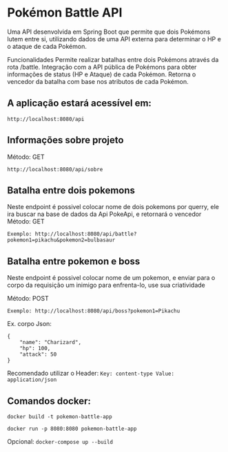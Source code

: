<h1>Pokémon Battle API</h1>


Uma API desenvolvida em Spring Boot que permite que dois Pokémons lutem entre si, utilizando dados de uma API externa para determinar o HP e o ataque de cada Pokémon.

Funcionalidades
Permite realizar batalhas entre dois Pokémons através da rota /battle.
Integração com a API pública de Pokémons para obter informações de status (HP e Ataque) de cada Pokémon.
Retorna o vencedor da batalha com base nos atributos de cada Pokémon.

<h2>A aplicação estará acessível em:</h2>

```http://localhost:8080/api```

<h2>Informações sobre projeto</h2>

Método: GET

```http://localhost:8080/api/sobre```

<h2>Batalha entre dois pokemons</h2>
Neste endpoint é possivel colocar nome de dois pokemons por querry, ele ira buscar na base de dados da Api PokeApi, e retornará o vencedor
Método: GET

```Exemplo: http://localhost:8080/api/battle?pokemon1=pikachu&pokemon2=bulbasaur```

<h2>Batalha entre pokemon e boss</h2>
Neste endpoint é possivel colocar nome de um pokemon, e enviar para o corpo da requisição um inimigo para enfrenta-lo, use sua criatividade

Método: POST

```Exemplo: http://localhost:8080/api/boss?pokemon1=Pikachu ```

Ex. corpo Json:
```
{
    "name": "Charizard",
    "hp": 100,
    "attack": 50
}
```
Recomendado utilizar o Header:
```Key: content-type Value: application/json```

<h2>Comandos docker:</h2>

```docker build -t pokemon-battle-app```

```docker run -p 8080:8080 pokemon-battle-app```

Opcional: 
```docker-compose up --build```

